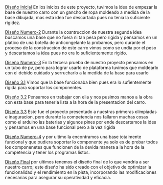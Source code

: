 [Diseño Inicial](proyecto-inicial-del-carro.jpeg) 
En los inicios de este proyecto, tuvimos la idea de empezar la base de nuestro carro con un gancho de ropa moldeado a medida de la base dibujada, mas esta idea fue descartada pues no tenia la suficiente rigidez.

[Diseño Numero-2](proyecto-segunda-base.jpeg) 
Durante la cosntruccion de nuestra segunda idea buscamos una base que no fuera ni tan pesa pero rigida y pensamos en un platico de una botella de anticongelante la probamos, pero durante el proceso de la construccion de este carro vimos como se undia por el peso y descartamos la idea pues no era lo suficientemente rigido.

[Diseño Numero-3](proyecto-tercera-base.jpeg)
En la tercera prueba de nuestro proyecto pensamos en un tubo de pv, pero para lograr usarlo de plataforma tuvimos que moldearlo con el debido cuidado y serrucharlo a la medida de la base para usarlo

[Diseño 3.1](proceso-3.1.jpeg)
Vimos que la base funcionaba bien pues era lo sufientemente rigida para soportar los componentes.

[Diseño 3.2](proceso-3.2.jpeg)
Pensamos en trabajar con ella y nos pusimos manos a la obra con esta base para tenerla lista a la hora de la presentacion del carro.

[Diseño 3.3](proceso-3.3.jpeg)
Este fue el proyecto presentado a nuestras primeras olimpiadas e inaguracion, pero durante la competencia nos fallaron muchas cosas como el arduino las baterias y algunos pines por ende descartamos la idea y pensamos en una base funcional pero a la vez rigida

[Diseño Numero-4](proyecto-cuarta-base.jpeg)
y por ultimo la encontramos una base totalmente funcional y que pudiera soportar lo componente ya solo es de probar todos los componenetes que funcionen de la devida manera a la hora de la competencia y tener los programas listos.

[Diseño Final](proyecto-final-del-carro.jpeg)
por ultimos tenemos el diseño final de lo que vendria a ser nuestro carro; este diseño ha sido creado con el objetivo de optimizar la funcionalidad y el rendimiento en la pista, incorporando las modificaciones necesarias para asegurar su operatividad y eficacia.
